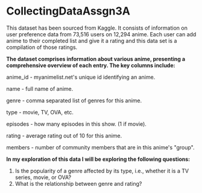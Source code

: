 # CollectingDataAssgn3A
This dataset has been sourced from Kaggle. It consists of information on user preference data from 73,516 users on 12,294 anime. Each user can add anime to their completed list and give it a rating and this data set is a compilation of those ratings. 

**The dataset comprises information about various anime, presenting a comprehensive overview of each entry. The key columns include:**
  
  anime_id - myanimelist.net's unique id identifying an anime.
  
  name - full name of anime.
  
  genre - comma separated list of genres for this anime.
  
  type - movie, TV, OVA, etc.
  
  episodes - how many episodes in this show. (1 if movie).
 
  rating - average rating out of 10 for this anime.
 
  members - number of community members that are in this anime's "group".

**In my exploration of this data I will be exploring the following questions:**
  1. Is the popularity of a genre affected by its type, i.e., whether it is a TV series, movie, or OVA?
  2. What is the relationship between genre and rating?
